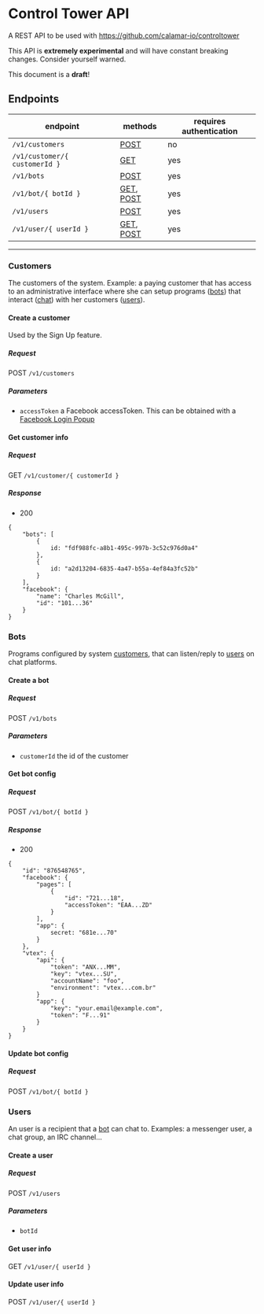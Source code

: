 # Control Tower API

A REST API to be used with https://github.com/calamar-io/controltower

This API is **extremely experimental** and will have constant breaking changes. Consider yourself warned.

This document is a **draft**!

## Endpoints

| endpoint | methods | requires authentication |
|----------|------|---------|
| ```/v1/customers``` | [POST](#create-a-customer) | no |
| ```/v1/customer/{ customerId }``` | [GET](#get-customer-info) | yes |
| ```/v1/bots``` | [POST](#create-a-bot) | yes |
| ```/v1/bot/{ botId }``` | [GET](#get-bot-config), [POST](#update-bot-config) | yes |
| ```/v1/users``` | [POST](#create-a-user) | yes |
| ```/v1/user/{ userId }``` | [GET](#get-user-info), [POST](#update-user-info) | yes |

---

### Customers

The customers of the system.
Example: a paying customer that has access to an
administrative interface where she can setup programs ([bots](#bots))
that interact ([chat](#chats)) with her customers ([users](#users)).

#### Create a customer

Used by the Sign Up feature.

##### Request
POST ```/v1/customers```

##### Parameters

- ```accessToken``` a Facebook accessToken.
This can be obtained with a [Facebook Login Popup][facebooklogin]

#### Get customer info
##### Request
GET ```/v1/customer/{ customerId }```

##### Response
- 200
```
{
    "bots": [
        {
            id: "fdf988fc-a8b1-495c-997b-3c52c976d0a4"
        },
        {
            id: "a2d13204-6835-4a47-b55a-4ef84a3fc52b"
        }
    ],
    "facebook": {
        "name": "Charles McGill",
        "id": "101...36"
    }
}
```

### Bots

Programs configured by system [customers](customers), that can listen/reply to [users](#users) on chat platforms.

#### Create a bot
##### Request
POST ```/v1/bots```

##### Parameters

- ```customerId``` the id of the customer

#### Get bot config
##### Request
POST ```/v1/bot/{ botId }```
##### Response
- 200

```
{
    "id": "876548765",
    "facebook": {
        "pages": [
            {
                "id": "721...18",
                "accessToken": "EAA...ZD"
            }
        ],
        "app": {
            secret: "681e...70"
        }
    },
    "vtex": {
        "api": {
            "token": "ANX...MM",
            "key": "vtex...SU",
            "accountName": "foo",
            "environment": "vtex...com.br"
        }
        "app": {
            "key": "your.email@example.com",
            "token": "F...91"
        }
    }
}
```

#### Update bot config

##### Request
POST ```/v1/bot/{ botId }```

### Users

An user is a recipient that a [bot](#bot) can chat to. Examples: a messenger
user, a chat group, an IRC channel…

#### Create a user

##### Request
POST ```/v1/users```

##### Parameters

- ```botId```

#### Get user info

GET ```/v1/user/{ userId }```

#### Update user info

POST ```/v1/user/{ userId }```



[facebooklogin]: https://developers.facebook.com/docs/facebook-login/web
